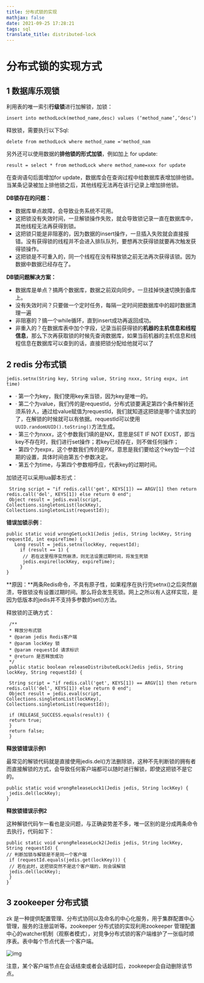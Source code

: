 ```yaml
---
title: 分布式锁的实现
mathjax: false
date: 2021-09-25 17:28:21
tags: sql
translate_title: distributed-lock
---
```


# 分布式锁的实现方式

## **1 数据库乐观锁**

利用表的唯一索引**行级锁**进行加解锁，加锁：

```text
insert into methodLock(method_name,desc) values (‘method_name’,‘desc’)
```

释放锁，需要执行以下Sql:

```text
delete from methodLock where method_name ='method_nam
```

另外还可以使用数据的**排他锁的形式加锁**，例如加上 for update:

```text
result = select * from methodLock where method_name=xxx for update
```

在查询语句后面增加for update，数据库会在查询过程中给数据库表增加排他锁。当某条记录被加上排他锁之后，其他线程无法再在该行记录上增加排他锁。

**DB锁存在的问题：**

- 数据库单点故障，会导致业务系统不可用。
- 这把锁没有失效时间，一旦解锁操作失败，就会导致锁记录一直在数据库中，其他线程无法再获得到锁。
- 这把锁只能是非阻塞的，因为数据的insert操作，一旦插入失败就会直接报错。没有获得锁的线程并不会进入排队队列，要想再次获得锁就要再次触发获得锁操作。
- 这把锁是不可重入的，同一个线程在没有释放锁之前无法再次获得该锁。因为数据中数据已经存在了。

**DB锁问题解决方案：**

- 数据库是单点？搞两个数据库，数据之前双向同步。一旦挂掉快速切换到备库上。
- 没有失效时间？只要做一个定时任务，每隔一定时间把数据库中的超时数据清理一遍
- 非阻塞的？搞一个while循环，直到insert成功再返回成功。
- 非重入的？在数据库表中加个字段，记录当前获得锁的**机器的主机信息和线程信息**，那么下次再获取锁的时候先查询数据库，如果当前机器的主机信息和线程信息在数据库可以查到的话，直接把锁分配给他就可以了

## **2 redis 分布式锁**

```text
jedis.setnx(String key, String value, String nxxx, String expx, int time)
```

- · 第一个为key，我们使用key来当锁，因为key是唯一的。
- · 第二个为value，我们传的是requestId，分布式锁要满足第四个条件解铃还须系铃人，通过给value赋值为requestId，我们就知道这把锁是哪个请求加的了，在解锁的时候就可以有依据。requestId可以使用`UUID.randomUUID().toString()`方法生成。
- · 第三个为nxxx，这个参数我们填的是NX，意思是SET IF NOT EXIST，即当key不存在时，我们进行set操作；若key已经存在，则不做任何操作；
- · 第四个为expx，这个参数我们传的是PX，意思是我们要给这个key加一个过期的设置，具体时间由第五个参数决定。
- · 第五个为time，与第四个参数相呼应，代表key的过期时间。

加锁还可以采用lua脚本形式：

```text
 String script = "if redis.call('get', KEYS[1]) == ARGV[1] then return redis.call('del', KEYS[1]) else return 0 end";
 Object result = jedis.eval(script, Collections.singletonList(lockKey), Collections.singletonList(requestId));
```

**错误加锁示例**：

```text
public static void wrongGetLock1(Jedis jedis, String lockKey, String requestId, int expireTime) {
   Long result = jedis.setnx(lockKey, requestId);
     if (result == 1) {
      // 若在这里程序突然崩溃，则无法设置过期时间，将发生死锁
      jedis.expire(lockKey, expireTime);
     }
}
```

**原因：**两条Redis命令，不具有原子性，如果程序在执行完setnx()之后突然崩溃，导致锁没有设置过期时间。那么将会发生死锁。网上之所以有人这样实现，是因为低版本的jedis并不支持多参数的set()方法。

释放锁的正确方式：

```text
 /**
 * 释放分布式锁
 * @param jedis Redis客户端
 * @param lockKey 锁
 * @param requestId 请求标识
 * @return 是否释放成功
 */
 public static boolean releaseDistributedLock(Jedis jedis, String lockKey, String requestId) {
 
 String script = "if redis.call('get', KEYS[1]) == ARGV[1] then return redis.call('del', KEYS[1]) else return 0 end";
 Object result = jedis.eval(script, Collections.singletonList(lockKey), Collections.singletonList(requestId));
 
 if (RELEASE_SUCCESS.equals(result)) {
 return true;
 }
 return false;
 }
```

**释放锁错误示例1**

最常见的解锁代码就是直接使用jedis.del()方法删除锁，这种不先判断锁的拥有者而直接解锁的方式，会导致任何客户端都可以随时进行解锁，即使这把锁不是它的。

```text
public static void wrongReleaseLock1(Jedis jedis, String lockKey) {
 jedis.del(lockKey);
}
```

**释放锁错误示例2**

这种解锁代码乍一看也是没问题，与正确姿势差不多，唯一区别的是分成两条命令去执行，代码如下：

```text
public static void wrongReleaseLock2(Jedis jedis, String lockKey, String requestId) {
// 判断加锁与解锁是不是同一个客户端
 if (requestId.equals(jedis.get(lockKey))) {
 // 若在此时，这把锁突然不是这个客户端的，则会误解锁
 jedis.del(lockKey);
 }
}
```

## **3 zookeeper 分布式锁**

zk 是一种提供配置管理、分布式协同以及命名的中心化服务，用于集群配置中心管理，服务的注册监听等。zookeeper 分布式锁的实现利用zookeeper 管理配置中心的watcher机制（观察者模式），对竞争分布式锁的客户端维护了一张临时顺序表。表中每个节点代表一个客户端。

![img](https://gcore.jsdelivr.net/gh/kayleh/cdn4/%E5%88%86%E5%B8%83%E5%BC%8F%E9%94%81%E7%9A%84%E5%AE%9E%E7%8E%B0/v2-1fd39e13d153b51d76efe2ba2a0170a1_720w.jpg)

注意，某个客户端节点在会话结束或者会话超时后，zookeeper会自动删除该节点。
